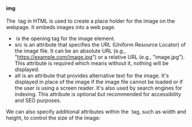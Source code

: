 #### img

The <img> tag in HTML is used to create a place holder for the image on the webpage.
It embeds images into a web page.

- <img> is the opening tag for the image element.
- src is an attribute that specifies the URL (Uniform Resource Locator) of the image file. It can be an absolute URL (e.g., "https://example.com/image.jpg") or a relative URL (e.g., "image.jpg"). This attribute is required which means without it, nothing will be displayed.
- alt is an attribute that provides alternative text for the image. It's displayed in place of the image if the image file cannot be loaded or if the user is using a screen reader. It's also used by search engines for indexing. This attribute is optional but recommended for accessibility and SEO purposes.

We can also specify additional attributes within the <img> tag, such as width and height, to control the size of the image:
